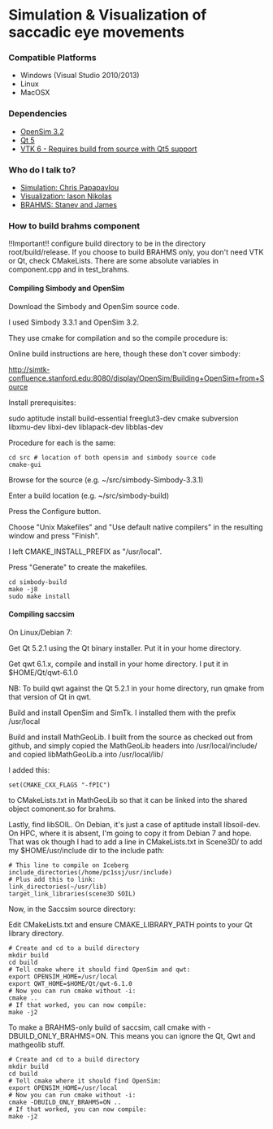 # Simulation & Visualization of saccadic eye movements #

### Compatible Platforms ###
* Windows (Visual Studio 2010/2013)
* Linux 
* MacOSX 

### Dependencies ###

* [OpenSim 3.2](http://opensim.stanford.edu/)
* [Qt 5](http://www.qt.io/download-open-source/)
* [VTK 6 - Requires build from source with Qt5 support](http://www.vtk.org/VTK/resources/software.html)

### Who do I talk to? ###

* [Simulation: Chris Papapavlou](mailto:chrispapapaulou@ece.upatras.gr)
* [Visualization: Iason Nikolas](mailto:iason.nikolas@ece.upatras.gr)
* [BRAHMS: Stanev and James](mailto:stanev@ece.upatras.gr)

### How to build brahms component ###

!!Important!! configure build directory to be in the directory root/build/release. If you choose to build BRAHMS only, 
you don't need VTK or Qt, check CMakeLists. There are some absolute variables in component.cpp and in
test_brahms.

#### Compiling Simbody and OpenSim

Download the Simbody and OpenSim source code.

I used Simbody 3.3.1 and OpenSim 3.2.

They use cmake for compilation and so the compile procedure is:

Online build instructions are here, though these don't cover simbody:

http://simtk-confluence.stanford.edu:8080/display/OpenSim/Building+OpenSim+from+Source

Install prerequisites:

sudo aptitude install build-essential freeglut3-dev cmake subversion \
                      libxmu-dev libxi-dev liblapack-dev libblas-dev

Procedure for each is the same:

~~~{.bash}
cd src # location of both opensim and simbody source code
cmake-gui
~~~

Browse for the source (e.g. ~/src/simbody-Simbody-3.3.1)

Enter a build location (e.g. ~/src/simbody-build)

Press the Configure button.

Choose "Unix Makefiles" and "Use default native compilers" in the resulting
window and press "Finish".

I left CMAKE_INSTALL_PREFIX as "/usr/local".

Press "Generate" to create the makefiles.

~~~{.bash}
cd simbody-build
make -j8
sudo make install
~~~

#### Compiling saccsim

On Linux/Debian 7:

Get Qt 5.2.1 using the Qt binary installer. Put it in your home directory.

Get qwt 6.1.x, compile and install in your home directory. I put it in
$HOME/Qt/qwt-6.1.0

NB: To build qwt against the Qt 5.2.1 in your home directory, run
qmake from that version of Qt in qwt.

Build and install OpenSim and SimTk. I installed them with the prefix
/usr/local

Build and install MathGeoLib. I built from the source as checked out
from github, and simply copied the MathGeoLib headers into
/usr/local/include/ and copied libMathGeoLib.a into /usr/local/lib/

I added this:

~~~
set(CMAKE_CXX_FLAGS "-fPIC")
~~~

to CMakeLists.txt in MathGeoLib so that it can be linked into the
shared object comonent.so for brahms.

Lastly, find libSOIL. On Debian, it's just a case of aptitude install libsoil-dev.
On HPC, where it is absent, I'm going to copy it from Debian 7 and hope. That was ok
though I had to add a line in CMakeLists.txt in Scene3D/ to add my $HOME/usr/include dir to the
include path:

~~~{.bash}
# This line to compile on Iceberg
include_directories(/home/pc1ssj/usr/include)
# Plus add this to link:
link_directories(~/usr/lib)
target_link_libraries(scene3D SOIL)
~~~

Now, in the Saccsim source directory:

Edit CMakeLists.txt and ensure CMAKE_LIBRARY_PATH points to your Qt
library directory.

~~~{.bash}
# Create and cd to a build directory
mkdir build
cd build
# Tell cmake where it should find OpenSim and qwt:
export OPENSIM_HOME=/usr/local
export QWT_HOME=$HOME/Qt/qwt-6.1.0
# Now you can run cmake without -i:
cmake ..
# If that worked, you can now compile:
make -j2
~~~

To make a BRAHMS-only build of saccsim, call cmake with
-DBUILD_ONLY_BRAHMS=ON. This means you can ignore the Qt, Qwt 
and mathgeolib stuff.

~~~{.bash}
# Create and cd to a build directory
mkdir build
cd build
# Tell cmake where it should find OpenSim:
export OPENSIM_HOME=/usr/local
# Now you can run cmake without -i:
cmake -DBUILD_ONLY_BRAHMS=ON ..
# If that worked, you can now compile:
make -j2
~~~
